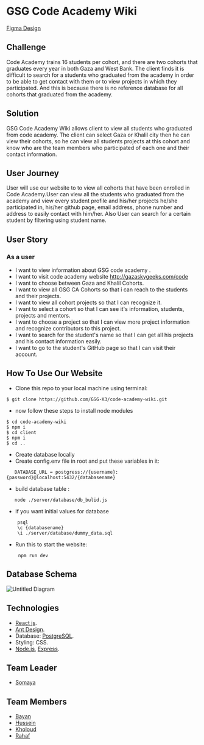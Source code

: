 # GSG Code Academy Wiki
[Figma Design](https://www.figma.com/file/DGkBLGal9IYhEDyjqpflsj/GSG-CA-Wiki?node-id=0%3A1)

## Challenge

Code Academy trains 16 students per cohort, and there are two cohorts that graduates every year in both Gaza and West Bank. The client finds it is difficult to search for a students who graduated from the academy in order to be able to get contact with them or to view projects in which they participated. And this is because there is no reference database for all cohorts that graduated from the academy.

## Solution 

GSG Code Academy Wiki allows client to view all students who graduated from code academy. The client can select Gaza or Khalil city then he can view their cohorts, so he can view all students projects at this cohort and know who are the team members who participated of each one and their contact information.

## User Journey

User will use our website to to view all cohorts that have been enrolled in Code Academy.User can view all the students who graduated from the academy and view every student profile and his/her projects he/she participated in, his/her github page, email address, phone number and address to easily contact with him/her. Also User can search for a certain student by filtering using student name.

## User Story

### As a user

- I want to view information about GSG code academy .
- I want to visit code academy website http://gazaskygeeks.com/code
- I want to choose between Gaza and Khalil Cohorts.
- I want to view all GSG CA Cohorts so that i can reach to the students and their projects.
- I want to view all cohort projects so that I can recognize it.
- I want to select a cohort so that I can see it's information, students, projects and mentors.
- I want to choose a project so that I can view more project information and recognize contributors to this project.
- I want to search for the student's name so that I can get all his projects and his contact information easily.
- I want to go to the student's GitHub page so that I can visit their account.

## How To Use Our Website
- Clone this repo to your local machine using terminal:
```shell
$ git clone https://github.com/GSG-K3/code-academy-wiki.git
```

- now follow these steps to install node modules
```shell
$ cd code-academy-wiki
$ npm i
$ cd client 
$ npm i
$ cd ..
```
- Create database locally
- Create config.env file in root and put these variables in it:
```
   DATABASE_URL = postgress://{username}:{password}@localhost:5432/{databasename}
   ```
- build database table :
```
   node ./server/database/db_bulid.js
 ```
- if you want initial values for database
```
    psql 
    \c {databasename} 
    \i ./server/database/dummy_data.sql

```
- Run this to start the website:
       
       npm run dev
   


## Database Schema
![Untitled Diagram](https://user-images.githubusercontent.com/57197216/79913442-44727280-842c-11ea-94c1-cebac7562d97.png)

## Technologies 

* [React js](https://reactjs.org/).
* [Ant Design](https://ant.design/).
* Database: [PostgreSQL](https://www.postgresql.org/).
* Styling: CSS.
* [Node.js](https://nodejs.org/en/), [Express](https://expressjs.com/).

## Team Leader
 - [Somaya](https://github.com/someyaaltous)


## Team Members

 - [Bayan](https://github.com/bayan-404)
 - [Hussein](https://github.com/Hussein-shahatet97)
 - [Kholoud](https://github.com/kholoudfann)
 - [Rahaf](https://github.com/rahaf-96)
